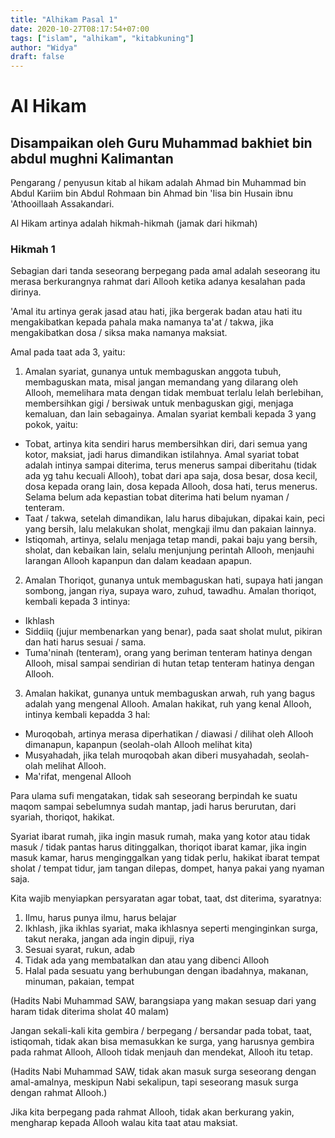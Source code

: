 ```yaml
---
title: "Alhikam Pasal 1"
date: 2020-10-27T08:17:54+07:00
tags: ["islam", "alhikam", "kitabkuning"]
author: "Widya"
draft: false
---
```


# Al Hikam
## Disampaikan oleh Guru Muhammad bakhiet bin abdul mughni Kalimantan

Pengarang / penyusun kitab al hikam adalah Ahmad bin Muhammad bin Abdul Kariim bin Abdul Rohmaan bin Ahmad bin 'Iisa bin Husain ibnu 'Athooillaah Assakandari.

Al Hikam artinya adalah hikmah-hikmah (jamak dari hikmah)

### Hikmah 1

Sebagian dari tanda seseorang berpegang pada amal adalah seseorang itu merasa berkurangnya rahmat dari Allooh ketika adanya kesalahan pada dirinya.

'Amal itu artinya gerak jasad atau hati, jika bergerak badan atau hati itu mengakibatkan kepada pahala maka namanya ta'at / takwa, jika mengakibatkan dosa / siksa maka namanya maksiat.

Amal pada taat ada 3, yaitu:

1. Amalan syariat, gunanya untuk membaguskan anggota tubuh, membaguskan mata, misal jangan memandang yang dilarang oleh Allooh, memelihara mata dengan tidak membuat terlalu lelah berlebihan, membersihkan gigi / bersiwak untuk menbaguskan gigi, menjaga kemaluan, dan lain sebagainya.
Amalan syariat kembali kepada 3 yang pokok, yaitu:
 * Tobat, artinya kita sendiri harus membersihkan diri, dari semua yang kotor, maksiat, jadi harus dimandikan istilahnya.
Amal syariat tobat adalah intinya sampai diterima, terus menerus sampai diberitahu (tidak ada yg tahu kecuali Allooh), tobat dari apa saja, dosa besar, dosa kecil, dosa kepada orang lain, dosa kepada Allooh, dosa hati, terus menerus.
Selama belum ada kepastian tobat diterima hati belum nyaman / tenteram.
 * Taat / takwa, setelah dimandikan, lalu harus dibajukan, dipakai kain, peci yang bersih, lalu melakukan sholat, mengkaji ilmu dan pakaian lainnya.
 * Istiqomah, artinya, selalu menjaga tetap mandi, pakai baju yang bersih, sholat, dan kebaikan lain, selalu menjunjung perintah Allooh, menjauhi larangan Allooh kapanpun dan dalam keadaan apapun.

2. Amalan Thoriqot, gunanya untuk membaguskan hati, supaya hati jangan sombong, jangan riya, supaya waro, zuhud, tawadhu.
Amalan thoriqot, kembali kepada 3 intinya:
 * Ikhlash
 * Siddiiq (jujur membenarkan yang benar), pada saat sholat mulut, pikiran dan hati harus sesuai / sama.
 * Tuma'ninah (tenteram), orang yang beriman tenteram hatinya dengan Allooh, misal sampai sendirian di hutan tetap tenteram hatinya dengan Allooh.

3. Amalan hakikat, gunanya untuk membaguskan arwah, ruh yang bagus adalah yang mengenal Allooh.
Amalan hakikat, ruh yang kenal Allooh, intinya kembali kepadda 3 hal:
 * Muroqobah, artinya merasa diperhatikan / diawasi / dilihat oleh Allooh dimanapun, kapanpun (seolah-olah Allooh melihat kita)
 * Musyahadah, jika telah muroqobah akan diberi musyahadah, seolah-olah melihat Allooh.
 * Ma'rifat, mengenal Allooh

Para ulama sufi mengatakan, tidak sah seseorang berpindah ke suatu maqom sampai sebelumnya sudah mantap, jadi harus berurutan, dari syariah, thoriqot, hakikat.

Syariat ibarat rumah, jika ingin masuk rumah, maka yang kotor atau tidak masuk / tidak pantas harus ditinggalkan, thoriqot ibarat kamar, jika ingin masuk kamar, harus menginggalkan yang tidak perlu, hakikat ibarat tempat sholat / tempat tidur, jam tangan dilepas, dompet, hanya pakai yang nyaman saja.

Kita wajib menyiapkan persyaratan agar tobat, taat, dst diterima, syaratnya:

1. Ilmu, harus punya ilmu, harus belajar
2. Ikhlash, jika ikhlas syariat, maka ikhlasnya seperti menginginkan surga, takut neraka, jangan ada ingin dipuji, riya
3. Sesuai syarat, rukun, adab
4. Tidak ada yang membatalkan dan atau yang dibenci Allooh
5. Halal pada sesuatu yang berhubungan dengan ibadahnya, makanan, minuman, pakaian, tempat

(Hadits Nabi Muhammad SAW, barangsiapa yang makan sesuap dari yang haram tidak diterima sholat 40 malam)

Jangan sekali-kali kita gembira / berpegang / bersandar pada tobat, taat, istiqomah, tidak akan bisa memasukkan ke surga, yang harusnya gembira pada rahmat Allooh, Allooh tidak menjauh dan mendekat, Allooh itu tetap.

(Hadits Nabi Muhammad SAW, tidak akan masuk surga seseorang dengan amal-amalnya, meskipun Nabi sekalipun, tapi seseorang masuk surga dengan rahmat Allooh.)

Jika kita berpegang pada rahmat Allooh, tidak akan berkurang yakin, mengharap kepada Allooh walau kita taat atau maksiat.
